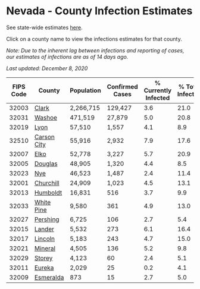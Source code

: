 # Nevada - County Infection Estimates

See state-wide estimates [here](/infections/us-nv).

Click on a county name to view the infections estimates for that county.

*Note: Due to the inherent lag between infections and reporting of cases, our estimates of infections are as of 14 days ago.*

*Last updated: December 8, 2020*

|   FIPS Code |                     County |   Population |   Confirmed Cases |   % Currently Infected |   % Total Infected |
|-------------|----------------------------|--------------|-------------------|------------------------|--------------------|
|       32003 |             [Clark](clark) |    2,266,715 |           129,427 |                    3.6 |               21.0 |
|       32031 |           [Washoe](washoe) |      471,519 |            27,879 |                    5.0 |               20.8 |
|       32019 |               [Lyon](lyon) |       57,510 |             1,557 |                    4.1 |                8.9 |
|       32510 | [Carson City](carson-city) |       55,916 |             2,932 |                    7.9 |               17.6 |
|       32007 |               [Elko](elko) |       52,778 |             3,227 |                    5.7 |               20.9 |
|       32005 |         [Douglas](douglas) |       48,905 |             1,320 |                    4.4 |                8.5 |
|       32023 |                 [Nye](nye) |       46,523 |             1,487 |                    2.4 |               11.4 |
|       32001 |     [Churchill](churchill) |       24,909 |             1,023 |                    4.5 |               13.1 |
|       32013 |       [Humboldt](humboldt) |       16,831 |               516 |                    3.7 |                9.9 |
|       32033 |   [White Pine](white-pine) |        9,580 |               361 |                    4.9 |               13.0 |
|       32027 |       [Pershing](pershing) |        6,725 |               106 |                    2.7 |                5.4 |
|       32015 |           [Lander](lander) |        5,532 |               273 |                    6.1 |               16.4 |
|       32017 |         [Lincoln](lincoln) |        5,183 |               243 |                    4.7 |               15.0 |
|       32021 |         [Mineral](mineral) |        4,505 |               136 |                    5.2 |                9.8 |
|       32029 |           [Storey](storey) |        4,123 |                60 |                    2.4 |                5.1 |
|       32011 |           [Eureka](eureka) |        2,029 |                25 |                    0.2 |                4.1 |
|       32009 |     [Esmeralda](esmeralda) |          873 |                15 |                    2.7 |                5.0 |